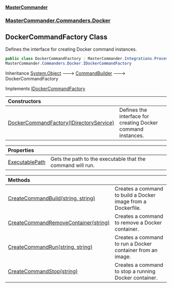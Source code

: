 #### [MasterCommander](MasterCommander.md 'MasterCommander')
### [MasterCommander.Commanders.Docker](MasterCommander.md#MasterCommander.Commanders.Docker 'MasterCommander.Commanders.Docker')

## DockerCommandFactory Class

Defines the interface for creating Docker command instances.

```csharp
public class DockerCommandFactory : MasterCommander.Integrations.Processes.CommandBuilder,
MasterCommander.Commanders.Docker.IDockerCommandFactory
```

Inheritance [System.Object](https://docs.microsoft.com/en-us/dotnet/api/System.Object 'System.Object') &#129106; [CommandBuilder](CommandBuilder.md 'MasterCommander.Integrations.Processes.CommandBuilder') &#129106; DockerCommandFactory

Implements [IDockerCommandFactory](IDockerCommandFactory.md 'MasterCommander.Commanders.Docker.IDockerCommandFactory')

| Constructors | |
| :--- | :--- |
| [DockerCommandFactory(IDirectoryService)](DockerCommandFactory.DockerCommandFactory(IDirectoryService).md 'MasterCommander.Commanders.Docker.DockerCommandFactory.DockerCommandFactory(MasterCommander.Core.Services.IDirectoryService)') | Defines the interface for creating Docker command instances. |

| Properties | |
| :--- | :--- |
| [ExecutablePath](DockerCommandFactory.ExecutablePath.md 'MasterCommander.Commanders.Docker.DockerCommandFactory.ExecutablePath') | Gets the path to the executable that the command will run. |

| Methods | |
| :--- | :--- |
| [CreateCommandBuild(string, string)](DockerCommandFactory.CreateCommandBuild(string,string).md 'MasterCommander.Commanders.Docker.DockerCommandFactory.CreateCommandBuild(string, string)') | Creates a command to build a Docker image from a Dockerfile. |
| [CreateCommandRemoveContainer(string)](DockerCommandFactory.CreateCommandRemoveContainer(string).md 'MasterCommander.Commanders.Docker.DockerCommandFactory.CreateCommandRemoveContainer(string)') | Creates a command to remove a Docker container. |
| [CreateCommandRun(string, string)](DockerCommandFactory.CreateCommandRun(string,string).md 'MasterCommander.Commanders.Docker.DockerCommandFactory.CreateCommandRun(string, string)') | Creates a command to run a Docker container from an image. |
| [CreateCommandStop(string)](DockerCommandFactory.CreateCommandStop(string).md 'MasterCommander.Commanders.Docker.DockerCommandFactory.CreateCommandStop(string)') | Creates a command to stop a running Docker container. |

